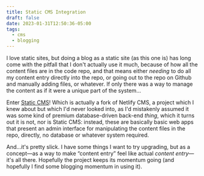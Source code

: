 ```yaml
---
title: Static CMS Integration
draft: false
date: 2023-01-31T12:50:36-05:00
tags:
  - cms
  - blogging
---
```

I love static sites, but doing a blog as a static site (as this one is) has long come with the pitfall that I don't actually use it much, because of how all the content files are in the code repo, and that means either _needing_ to do all my content entry directly into the repo, or going out to the repo on Github and manually adding files, or whatever. If only there was a way to manage the content as if it were a unique part of the system…

Enter [Static CMS](https://www.staticcms.org/)! Which is actually a fork of Netlify CMS, a project which I knew about but which I'd never looked into, as I'd mistakenly assumed it was some kind of premium database-driven back-end _thing_, which it turns out it is not, nor is Static CMS: instead, these are basically basic web apps that present an admin interface for manipulating the content files in the repo, directly, no database or whatever system required.

And…it's pretty slick. I have some things I want to try upgrading, but as a concept—as a way to make “content entry” feel like actual _content entry_—it's all there. Hopefully the project keeps its momentum going (and hopefully I find some blogging momentum in using it).
